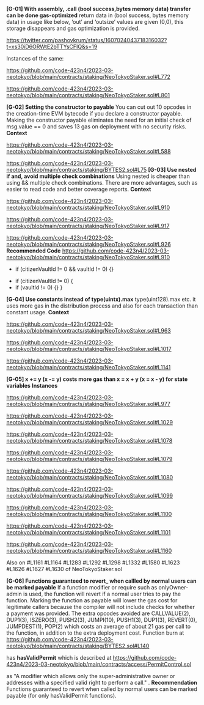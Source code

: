**[G-01] With assembly, .call (bool success,bytes memory data) transfer can be done gas-optimized**
return data in (bool success, bytes memory data) in usage like below, ‘out’ and ‘outsize’ values are given (0,0), this storage disappears and gas optimization is provided.

https://twitter.com/pashovkrum/status/1607024043718316032?t=xs30iD6ORWtE2bTTYsCFIQ&s=19

Instances of the same:

https://github.com/code-423n4/2023-03-neotokyo/blob/main/contracts/staking/NeoTokyoStaker.sol#L772

https://github.com/code-423n4/2023-03-neotokyo/blob/main/contracts/staking/NeoTokyoStaker.sol#L801

**[G-02]  Setting the constructor to payable**
You can cut out 10 opcodes in the creation-time EVM bytecode if you declare a constructor payable. Making the constructor payable eliminates the need for an initial check of msg.value == 0 and saves 13 gas on deployment with no security risks.
**Context**

https://github.com/code-423n4/2023-03-neotokyo/blob/main/contracts/staking/NeoTokyoStaker.sol#L588


https://github.com/code-423n4/2023-03-neotokyo/blob/main/contracts/staking/BYTES2.sol#L75
**[G-03] Use nested if and, avoid multiple check combinations**
Using nested is cheaper than using && multiple check combinations. There are more advantages, such as easier to read code and better coverage reports.
**Context**
 

https://github.com/code-423n4/2023-03-neotokyo/blob/main/contracts/staking/NeoTokyoStaker.sol#L910


https://github.com/code-423n4/2023-03-neotokyo/blob/main/contracts/staking/NeoTokyoStaker.sol#L917


https://github.com/code-423n4/2023-03-neotokyo/blob/main/contracts/staking/NeoTokyoStaker.sol#L926
**Recommended Code**
https://github.com/code-423n4/2023-03-neotokyo/blob/main/contracts/staking/NeoTokyoStaker.sol#L910
- if (citizenVaultId != 0 && vaultId != 0) {}
+ if (citizenVaultId != 0) {
+ if (vaultId != 0) {} } 

**[G-04] Use constants instead of type(uintx).max**
type(uint128).max etc. it uses more gas in the distribution process and also for each transaction than constant usage. 
**Context**

https://github.com/code-423n4/2023-03-neotokyo/blob/main/contracts/staking/NeoTokyoStaker.sol#L963

https://github.com/code-423n4/2023-03-neotokyo/blob/main/contracts/staking/NeoTokyoStaker.sol#L1017

https://github.com/code-423n4/2023-03-neotokyo/blob/main/contracts/staking/NeoTokyoStaker.sol#L1141

**[G-05] x += y (x -= y) costs more gas than x = x + y (x = x - y) for state variables**
**Instances**

https://github.com/code-423n4/2023-03-neotokyo/blob/main/contracts/staking/NeoTokyoStaker.sol#L977

https://github.com/code-423n4/2023-03-neotokyo/blob/main/contracts/staking/NeoTokyoStaker.sol#L1029

https://github.com/code-423n4/2023-03-neotokyo/blob/main/contracts/staking/NeoTokyoStaker.sol#L1078

https://github.com/code-423n4/2023-03-neotokyo/blob/main/contracts/staking/NeoTokyoStaker.sol#L1079

https://github.com/code-423n4/2023-03-neotokyo/blob/main/contracts/staking/NeoTokyoStaker.sol#L1080

https://github.com/code-423n4/2023-03-neotokyo/blob/main/contracts/staking/NeoTokyoStaker.sol#L1099

https://github.com/code-423n4/2023-03-neotokyo/blob/main/contracts/staking/NeoTokyoStaker.sol#L1100

https://github.com/code-423n4/2023-03-neotokyo/blob/main/contracts/staking/NeoTokyoStaker.sol#L1101

https://github.com/code-423n4/2023-03-neotokyo/blob/main/contracts/staking/NeoTokyoStaker.sol#L1160

Also on #L1161 #L1164 #L1283 #L1292 #L1298 #L1332 #L1580 #L1623 #L1626 #L1627 #L1630 of NeoTokyoStaker.sol

**[G-06] Functions guaranteed to revert_ when callled by normal users can be marked payable**
If a function modifier or require such as onlyOwner-admin is used, the function will revert if a normal user tries to pay the function. Marking the function as payable will lower the gas cost for legitimate callers because the compiler will not include checks for whether a payment was provided. The extra opcodes avoided are CALLVALUE(2), DUP1(3), ISZERO(3), PUSH2(3), JUMPI(10), PUSH1(3), DUP1(3), REVERT(0), JUMPDEST(1), POP(2) which costs an average of about 21 gas per call to the function, in addition to the extra deployment cost.
Function burn at
https://github.com/code-423n4/2023-03-neotokyo/blob/main/contracts/staking/BYTES2.sol#L140

has **hasValidPermit** which is described at 
https://github.com/code-423n4/2023-03-neotokyo/blob/main/contracts/access/PermitControl.sol

as "A modifier which allows only the super-administrative owner or addresses with a specified valid right to perform a call." .
**Recommendation**
Functions guaranteed to revert when called by normal users can be marked payable (for only hasValidPermit functions).
